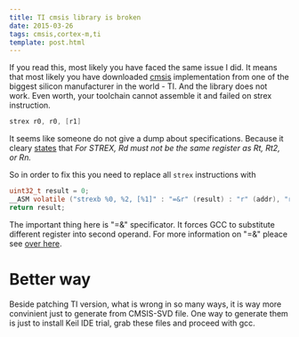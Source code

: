 ```yaml
---
title: TI cmsis library is broken
date: 2015-03-26
tags: cmsis,cortex-m,ti
template: post.html
---
```


If you read this, most likely you have faced the same issue I did. It
means that most likely you have downloaded
[cmsis](http://www.ti.com/tool/cmsis_device_headers) implementation from one of the
biggest silicon manufacturer in the world - TI. And the library does not work. Even worth,
your toolchain cannot assemble it and failed on strex instruction.

```asm
strex r0, r0, [r1]
```

It seems like someone do not give a dump about specifications. Because it
cleary [states](http://infocenter.arm.com/help/index.jsp?topic=/com.arm.doc.dui0489e/Cihbghef.html) that
*For STREX, Rd must not be the same register as Rt, Rt2, or Rn.*

<!-- cut -->

So in order to fix this you need to replace all `strex` instructions with

```c
uint32_t result = 0;
__ASM volatile ("strexb %0, %2, [%1]" : "=&r" (result) : "r" (addr), "r" (value));
return result;
```

The important thing here is "=&" specificator. It forces GCC to substitute different register into second operand.
For more information on "=&" pleace see [over here](http://www.ibiblio.org/gferg/ldp/GCC-Inline-Assembly-HOWTO.html).


Better way
==========

Beside patching TI version, what is wrong in so many ways, it is way more convinient just to generate from
CMSIS-SVD file. One way to generate them is just to install Keil IDE trial, grab these files and proceed with gcc.

